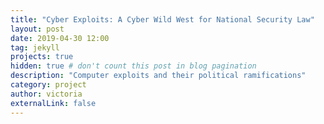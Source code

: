 ```yaml
---
title: "Cyber Exploits: A Cyber Wild West for National Security Law"
layout: post
date: 2019-04-30 12:00
tag: jekyll
projects: true
hidden: true # don't count this post in blog pagination
description: "Computer exploits and their political ramifications"
category: project
author: victoria
externalLink: false
---
```


<object data="{{ site.url }}/assets/Victoria_Walter_Political_Science.pdf" width="1000" height="1000" type='application/pdf'/></object>
